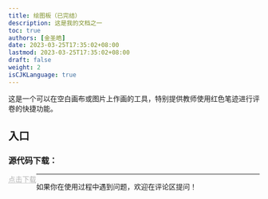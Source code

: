 ```yaml
---
title: 绘图板（已完结）
description: 这是我的文档之一
toc: true
authors: [金圣皓]
date: 2023-03-25T17:35:02+08:00
lastmod: 2023-03-25T17:35:02+08:00
draft: false
weight: 2
isCJKLanguage: true
---
```

这是一个可以在空白画布或图片上作画的工具，特别提供教师使用红色笔迹进行评卷的快捷功能。


## 入口

<style>
	.DDot{
		text-decoration:underline;
		text-decoration-style:dotted;
		float:left;
		color:#b5b5b5;
	}
</style>


### 源代码下载：<br/>
<a href="/vbprojects/board.rar" class="DDot">点击下载</a>



----------
如果你在使用过程中遇到问题，欢迎在评论区提问！